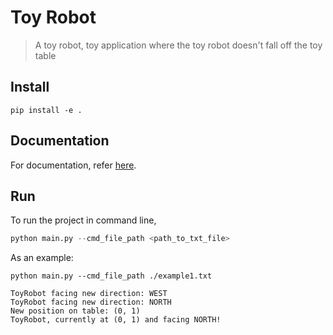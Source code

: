 # Toy Robot
> A toy robot, toy application where the toy robot doesn't fall off the toy table


## Install

`pip install -e .`

## Documentation

For documentation, refer [here](https://amaarora.github.io/toyrobot/).

## Run 

To run the project in command line, 
```python
python main.py --cmd_file_path <path_to_txt_file>
```

As an example:

`python main.py --cmd_file_path ./example1.txt`

```
ToyRobot facing new direction: WEST
ToyRobot facing new direction: NORTH
New position on table: (0, 1)
ToyRobot, currently at (0, 1) and facing NORTH!
```
